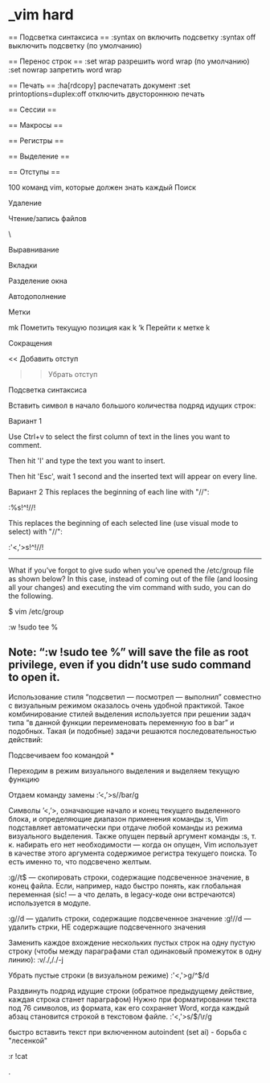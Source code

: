 _vim hard
========




== Подсветка синтаксиса ==
:syntax on                включить подсветку
:syntax off               выключить подсветку (по умолчанию)


== Перенос строк ==
:set wrap                 разрешить word wrap (по умолчанию)
:set nowrap               запретить word wrap


== Печать ==
:ha[rdcopy]                   распечатать документ
:set printoptions=duplex:off  отключить двустороннюю печать





== Сессии ==



== Макросы ==


== Регистры ==



== Выделение ==


== Отступы ==












100 команд vim, которые должен знать каждый
Поиск


Удаление


Чтение/запись файлов


\

Выравнивание


Вкладки

Разделение окна

Автодополнение


Метки

mk	Пометить текущую позиция как k
‘k	Перейти к метке k

Сокращения



<<	Добавить отступ
>>	Убрать отступ


Подсветка синтаксиса




Вставить  символ в начало большого количества подряд идущих строк:

Вариант 1

Use Ctrl+v to select the first column of text in the lines you want to comment.

Then hit 'I' and type the text you want to insert.

Then hit 'Esc', wait 1 second and the inserted text will appear on every line.

Вариант 2
This replaces the beginning of each line with "//":


:%s!^!//!

This replaces the beginning of each selected line (use visual mode to select) with "//":


:'<,'>s!^!//! 

---
What if you’ve forgot to give sudo when you’ve opened the /etc/group file as shown below? In this case, instead of coming out of the file (and loosing all your changes) and executing the vim command with sudo, you can do the following.

$ vim /etc/group

:w !sudo tee %



Note: “:w !sudo tee %” will save the file as root privilege, even if you didn’t use sudo command to open it.
---
Использование стиля “подсветил — посмотрел — выполнил” совместно с визуальным режимом оказалось очень удобной практикой. Такое комбинирование стилей выделения используется при решении задач типа “в данной функции переименовать переменную foo в bar” и подобных. Такая (и подобные) задачи решаются последовательностью действий:

Подсвечиваем foo командой *

Переходим в режим визуального выделения и выделяем текущую функцию

Отдаем команду замены :’<,’>s//bar/g


Символы ’<,’>, означающие начало и конец текущего выделенного блока, и определяющие диапазон применения команды :s, Vim подставляет автоматически при отдаче любой команды из режима визуального выделения. Также опущен первый аргумент команды :s, т. к. набирать его нет необходимости — когда он опущен, Vim использует в качестве этого аргумента содержимое регистра текущего поиска. То есть именно то, что подсвечено желтым.

:g//t$ — скопировать строки, содержащие подсвеченное значение, в конец файла. Если, например, надо быстро понять, как глобальная переменная (sic! — а что делать, в legacy-коде они встречаются) используется в модуле.

:g//d — удалить строки, содержащие подсвеченное значение
:g!//d — удалить стрки, НЕ содержащие подсвеченного значения

Заменить каждое вхождение нескольких пустых строк на одну пустую строку (чтобы между параграфами стал одинаковый промежуток в одну линию):
:v/./,/./-j

Убрать пустые строки (в визуальном режиме)
:'<,'>g/^$/d

Раздвинуть подряд идущие строки (обратное предыдущему действие, каждая строка станет параграфом)
Нужно при форматировании текста под 76 символов, из формата, как его сохраняет Word, когда каждый абзац становится строкой в текстовом файле.
:'<,'>s/$/\r/g

быстро вставить текст при включенном autoindent (set ai)  - борьба с "лесенкой"

:r !cat


.